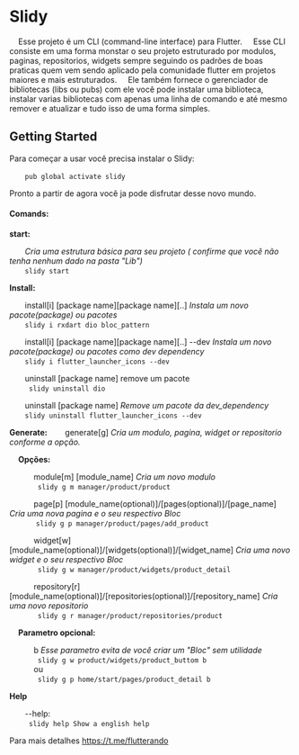 # Slidy

&nbsp;&nbsp;&nbsp;&nbsp;Esse projeto é um CLI (command-line interface) para Flutter.
&nbsp;&nbsp;&nbsp;&nbsp;Esse CLI consiste em uma forma monstar o seu projeto estruturado por modulos, paginas, repositorios, widgets sempre seguindo os padrões de boas praticas quem vem sendo aplicado pela comunidade flutter em projetos maiores e mais estruturados.
&nbsp;&nbsp;&nbsp;&nbsp;Ele também fornece o gerenciador de bibliotecas (libs ou pubs) com ele você pode instalar uma biblioteca, instalar varias bibliotecas com apenas uma linha de comando e até mesmo remover e atualizar e tudo isso de uma forma simples.

## Getting Started

Para começar a usar você precisa instalar o Slidy:

&nbsp;&nbsp;&nbsp;&nbsp;&nbsp;&nbsp;&nbsp;`pub global activate slidy`

Pronto a partir de agora você ja pode disfrutar desse novo mundo.

#### Comands:    
  **start:**   
     
     
&nbsp;&nbsp;&nbsp;&nbsp;&nbsp;&nbsp;&nbsp;*Cria uma estrutura básica para seu projeto ( confirme que você não tenha nenhum dado na pasta "Lib")*<br/>
         &nbsp;&nbsp;&nbsp;&nbsp;&nbsp;&nbsp;&nbsp;` slidy start `

**Install:**

&nbsp;&nbsp;&nbsp;&nbsp;&nbsp;&nbsp;&nbsp;install[i] [package name][package name][..] 	*Instala um novo pacote(package) ou pacotes*<br/>
        &nbsp;&nbsp;&nbsp;&nbsp;&nbsp;&nbsp;&nbsp;` slidy i rxdart dio bloc_pattern `

&nbsp;&nbsp;&nbsp;&nbsp;&nbsp;&nbsp;&nbsp;install[i] [package name][package name][..] --dev *Instala um novo pacote(package) ou pacotes como dev dependency*<br/>
        &nbsp;&nbsp;&nbsp;&nbsp;&nbsp;&nbsp;&nbsp;` slidy i flutter_launcher_icons --dev ` 


&nbsp;&nbsp;&nbsp;&nbsp;&nbsp;&nbsp;&nbsp;uninstall [package name]	remove um pacote<br/>
        &nbsp;&nbsp;&nbsp;&nbsp;&nbsp;&nbsp;&nbsp;` slidy uninstall dio` 

&nbsp;&nbsp;&nbsp;&nbsp;&nbsp;&nbsp;&nbsp;uninstall [package name]	*Remove um pacote da dev_dependency*<br/>
         &nbsp;&nbsp;&nbsp;&nbsp;&nbsp;&nbsp;&nbsp;` slidy uninstall flutter_launcher_icons --dev  ` 

**Generate:**
    &nbsp;&nbsp;&nbsp;&nbsp;&nbsp;&nbsp;&nbsp;generate[g] *Cria um modulo, pagina, widget or repositorio conforme a opção.*<br/>
    
&nbsp;&nbsp;&nbsp;&nbsp;**Opções:**<br/>
    
&nbsp;&nbsp;&nbsp;&nbsp;&nbsp;&nbsp;&nbsp;&nbsp;&nbsp;&nbsp;&nbsp;module[m] [module_name] *Cria um novo modulo*<br/>
             &nbsp;&nbsp;&nbsp;&nbsp;&nbsp;&nbsp;&nbsp;&nbsp;&nbsp;&nbsp;&nbsp;` slidy g m manager/product/product` 
            
&nbsp;&nbsp;&nbsp;&nbsp;&nbsp;&nbsp;&nbsp;&nbsp;&nbsp;&nbsp;&nbsp;page[p] [module_name(optional)]/[pages(optional)]/[page_name]	*Cria uma nova pagina e o seu respectivo Bloc*<br/>
&nbsp;&nbsp;&nbsp;&nbsp;&nbsp;&nbsp;&nbsp;&nbsp;&nbsp;&nbsp;&nbsp;             ` slidy g p manager/product/pages/add_product	` 
            
&nbsp;&nbsp;&nbsp;&nbsp;&nbsp;&nbsp;&nbsp;&nbsp;&nbsp;&nbsp;&nbsp;widget[w] [module_name(optional)]/[widgets(optional)]/[widget_name] *Cria uma novo widget e o seu respectivo Bloc*<br/>
             &nbsp;&nbsp;&nbsp;&nbsp;&nbsp;&nbsp;&nbsp;&nbsp;&nbsp;&nbsp;&nbsp;` slidy g w manager/product/widgets/product_detail` 
            
&nbsp;&nbsp;&nbsp;&nbsp;&nbsp;&nbsp;&nbsp;&nbsp;&nbsp;&nbsp;&nbsp;repository[r] [module_name(optional)]/[repositories(optional)]/[repository_name] *Cria uma novo repositorio*<br/>
             &nbsp;&nbsp;&nbsp;&nbsp;&nbsp;&nbsp;&nbsp;&nbsp;&nbsp;&nbsp;&nbsp;` slidy g r manager/product/repositories/product` 
    

&nbsp;&nbsp;&nbsp;&nbsp;**Parametro opcional:**

&nbsp;&nbsp;&nbsp;&nbsp;&nbsp;&nbsp;&nbsp;&nbsp;&nbsp;&nbsp;&nbsp;b  *Esse parametro evita de você criar um "Bloc" sem utilidade*<br/>
        &nbsp;&nbsp;&nbsp;&nbsp;&nbsp;&nbsp;&nbsp;&nbsp;&nbsp;&nbsp;&nbsp;` slidy g w product/widgets/product_buttom b` <br/>
        &nbsp;&nbsp;&nbsp;&nbsp;&nbsp;&nbsp;&nbsp;&nbsp;&nbsp;&nbsp;&nbsp;ou<br/>
        &nbsp;&nbsp;&nbsp;&nbsp;&nbsp;&nbsp;&nbsp;&nbsp;&nbsp;&nbsp;&nbsp;` slidy g p home/start/pages/product_detail b` 

**Help**

&nbsp;&nbsp;&nbsp;&nbsp;&nbsp;&nbsp;&nbsp;--help:<br/>
    &nbsp;&nbsp;&nbsp;&nbsp;&nbsp;&nbsp;&nbsp;` slidy help Show a english help` 

Para mais detalhes https://t.me/flutterando

